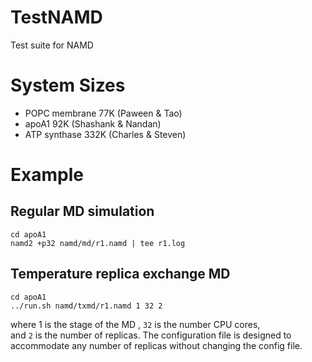 # TestNAMD
Test suite for NAMD

# System Sizes
* POPC membrane 77K (Paween & Tao)
* apoA1 92K (Shashank & Nandan)
* ATP synthase 332K (Charles & Steven)

# Example
## Regular MD simulation
```
cd apoA1
namd2 +p32 namd/md/r1.namd | tee r1.log
```

## Temperature replica exchange MD
```
cd apoA1
../run.sh namd/txmd/r1.namd 1 32 2
```
where 1 is the stage of the MD  ,
`32` is the number CPU cores,  
and `2` is the number of replicas.
The configuration file is designed to
accommodate any number of replicas
without changing the config file.



